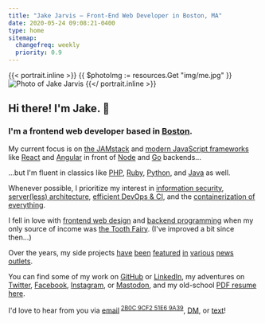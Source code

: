 ```yaml
---
title: "Jake Jarvis – Front-End Web Developer in Boston, MA"
date: 2020-05-24 09:08:21-0400
type: home
sitemap:
  changefreq: weekly
  priority: 0.9
---
```


{{< portrait.inline >}}
{{ $photoImg := resources.Get "img/me.jpg" }}
<img id="me" src="{{ $photoImg.Permalink }}" width="{{ div $photoImg.Width 2 }}" height="{{ div $photoImg.Height 2 }}" alt="Photo of Jake Jarvis">
{{</ portrait.inline >}}

## Hi there! I'm Jake. <span class="wave">&#x1F44B;</span>

### I'm a frontend web developer based in <a href="https://www.youtube-nocookie.com/embed/rLwbzGyC6t4?hl=en&amp;fs=1&amp;showinfo=1&amp;rel=0&amp;iv_load_policy=3" title="&quot;Boston Accent Trailer - Late Night with Seth Meyers&quot; on YouTube" id="boston" target="_blank" rel="noopener">Boston</a>.

My current focus is on <a href="https://jamstack.wtf/" title="WTF is JAMstack?" id="jamstack" target="_blank" rel="noopener">the JAMstack</a> and <a href="https://stackoverflow.blog/2018/01/11/brutal-lifecycle-javascript-frameworks/" title="&quot;The Brutal Lifecycle of JavaScript Frameworks&quot; by Ian Allen" id="javascript" target="_blank" rel="noopener">modern JavaScript frameworks</a> like <a href="https://reactjs.org/" title="React Official Website" id="react" target="_blank" rel="noopener">React</a> and <a href="https://angular.io/" title="Angular Official Website" id="angular" target="_blank" rel="noopener">Angular</a> in front of <a href="https://nodejs.org/en/" title="Node.js Official Website" id="node" target="_blank" rel="noopener">Node</a> and <a href="https://golang.org/" title="Golang Official Website" id="golang" target="_blank" rel="noopener">Go</a> backends...

...but I'm fluent in classics like <a href="https://stitcher.io/blog/php-in-2019" title="&quot;PHP in 2019&quot; by Brent Roose" id="php" target="_blank" rel="noopener">PHP</a>, <a href="https://www.ruby-lang.org/en/" title="Ruby Official Website" id="ruby" target="_blank" rel="noopener">Ruby</a>, <a href="https://www.python.org/" title="Python Official Website" id="python" target="_blank" rel="noopener">Python</a>, and <a href="https://go.java/index.html" title="Java Official Website" id="java" target="_blank" rel="noopener">Java</a> as well.

Whenever possible, I prioritize my interest in <a href="https://bugcrowd.com/jakejarvis" title="Jake Jarvis on Bugcrowd" id="infosec" target="_blank" rel="me noopener">information security</a>, <a href="https://martinfowler.com/articles/serverless.html" title="&quot;Serverless Architectures&quot; by Mike Roberts" id="server" target="_blank" rel="noopener">server<span id="serverless">(less)</span> architecture</a>, <a href="https://xkcd.com/1319/" title="&quot;Automation&quot; on xkcd" id="devops" target="_blank" rel="noopener">efficient DevOps &amp; CI</a>, and the <a href="https://blog.jessfraz.com/post/docker-containers-on-the-desktop/" title="&quot;Docker Containers on the Desktop&quot; by Jessie Frazelle" id="containers" target="_blank" rel="noopener">containerization of everything</a>.

I fell in love with <a href="/previously/" title="My Terrible, Horrible, No Good, Very Bad First Websites" id="y2k">frontend web design</a> and <a href="/notes/my-first-code/" title="Jake's Bulletin Board, circa 2003" id="jbb">backend programming</a> when my only source of income was <a href="/birthday/" title="🎉 Cranky Birthday Boy on VHS Tape 📼" id="birthday">the Tooth Fairy</a>. <span id="shh">(I've improved a bit since then...)</span>

Over the years, my side projects
<a href="https://tuftsdaily.com/news/2012/04/06/student-designs-iphone-joeytracker-app/" title="&quot;Student designs iPhone JoeyTracker app&quot; on The Tufts Daily" id="news-1" target="_blank" rel="noopener">have</a>
<a href="/leo/" title="Powncer segment on The Lab with Leo Laporte (G4techTV)" id="news-2">been</a>
<a href="https://books.google.com/books?id=RRUkLhyGZVgC&amp;lpg=PA226&amp;dq=%22jake%20jarvis%22&amp;pg=PA226#v=onepage&amp;q=%22jake%20jarvis%22&amp;f=false" title="&quot;The Facebook Effect&quot; by David Kirkpatrick (Google Books)" id="news-3" target="_blank" rel="noopener">featured</a>
<a href="https://money.cnn.com/2007/06/01/technology/facebookplatform.fortune/index.htm" title="&quot;The new Facebook is on a roll&quot; on CNN Money" id="news-4" target="_blank" rel="noopener">in</a>
<a href="https://www.wired.com/2007/04/our-web-servers/" title="&quot;Middio: A YouTube Scraper for Major Label Music Videos&quot; on Wired" id="news-5" target="_blank" rel="noopener">various</a>
<a href="https://gigaom.com/2009/10/06/fresh-faces-in-tech-10-kid-entrepreneurs-to-watch/6/" title="&quot;Fresh Faces in Tech: 10 Kid Entrepreneurs to Watch&quot; on Gigaom" id="news-6" target="_blank" rel="noopener">news</a>
<a href="https://adage.com/article/small-agency-diary/client-ceo-s-son/116723/" title="&quot;Your Next Client? The CEO&#39;s Son&quot; on Advertising Age" id="news-7" target="_blank" rel="noopener">outlets</a>.

You can find some of my work on <a href="https://github.com/jakejarvis" title="Jake Jarvis on GitHub" id="github" target="_blank" rel="me noopener">GitHub</a> or <a href="https://www.linkedin.com/in/jakejarvis/" title="Jake Jarvis on LinkedIn" id="linkedin" target="_blank" rel="me noopener">LinkedIn</a>, my adventures on <a href="https://twitter.com/jakejarvis" title="Jake Jarvis on Twitter" id="twitter" target="_blank" rel="me noopener">Twitter</a>, <a href="https://www.facebook.com/jakejarvis" title="Jake Jarvis on Facebook" id="facebook" target="_blank" rel="me noopener">Facebook</a>, <a href="https://www.instagram.com/jakejarvis/" title="Jake Jarvis on Instagram" id="instagram" target="_blank" rel="me noopener">Instagram</a>, or <a href="https://mastodon.social/@jakejarvis" title="Jake Jarvis on Mastodon" id="mastodon" target="_blank" rel="me noopener">Mastodon</a>, and my old-school <a href="/resume.pdf" title="View PDF Resume" id="resume">PDF resume here</a>.

I'd love to hear from you via <a href="&#x6D;&#x61;&#x69;&#x6C;&#x74;&#x6F;&#x3A;&#x6A;&#x61;&#x6B;&#x65;&#x40;&#x6A;&#x61;&#x72;&#x76;&#x2E;&#x69;&#x73;" title="Send Email" id="email">email</a><sup>&nbsp;<a class="no-underline" href="/jarvis.asc" title="My Public PGP Key" id="pgp" target="_blank" rel="pgpkey authn noopener">2B0C 9CF2 51E6 9A39</a></sup>, <a href="https://twitter.com/messages/compose?recipient_id=229769022" title="Send Direct Message on Twitter" id="dm" target="_blank" rel="noopener">DM</a>, or <a href="sms:+1-617-917-3737" title="Send SMS: +1 (617) 917-3737" id="sms">text</a>!
